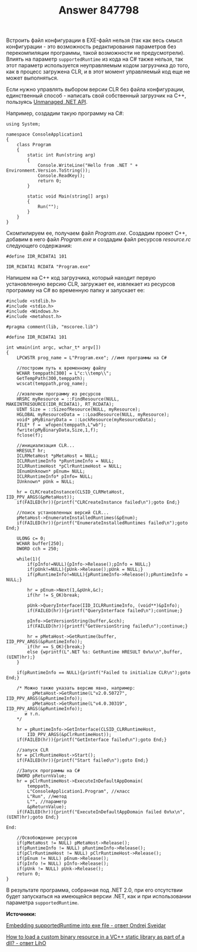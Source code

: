 ﻿---
title: "Answer 847798"
se.owner.user_id: 240512
se.owner.display_name: "MSDN.WhiteKnight"
se.owner.link: "https://ru.stackoverflow.com/users/240512/msdn-whiteknight"
se.answer_id: 847798
se.question_id: 823677
se.post_type: answer
se.score: 2
se.is_accepted: True
---
<p>Встроить файл конфигурации в EXE-файл нельзя (так как весь смысл конфигурации - это возможность редактирования параметров без перекомпиляции программы, такой возможности не предусмотрели). Влиять на параметр <code>supportedRuntime</code> из кода на C# также нельзя, так этот параметр используется неуправляемым кодом загрузчика до того, как в процесс загружена CLR, и в этот момент управляемый код еще не может выполняться.</p>

<p>Если нужно управлять выбором версии CLR без файла конфигурации, единственный способ - написать свой собственный загрузчик на С++, пользуясь <a href="https://docs.microsoft.com/en-us/dotnet/framework/unmanaged-api/index" rel="nofollow noreferrer">Unmanaged .NET API</a>.</p>

<p>Например, создадим такую программу на C#:</p>

<pre><code>using System;

namespace ConsoleApplication1
{
    class Program
    {
        static int Run(string arg)
        {
            Console.WriteLine("Hello from .NET " + Environment.Version.ToString());
            Console.ReadKey();
            return 0;
        }

        static void Main(string[] args)
        {
            Run("");
        }        
    }    
}
</code></pre>

<p>Скомпилируем ее, получаем файл <em>Program.exe</em>. Создадим проект С++, добавим в него файл <em>Program.exe</em> и создадим файл ресурсов <em>resource.rc</em> следующего содержания:</p>

<pre><code>#define IDR_RCDATA1 101

IDR_RCDATA1 RCDATA "Program.exe"
</code></pre>

<p>Напишем на С++ код загрузчика, который находит первую установленную версию CLR, загружает ее, извлекает из ресурсов программу на C# во временную папку и запускает ее:</p>

<pre><code>#include &lt;stdlib.h&gt;
#include &lt;stdio.h&gt;
#include &lt;Windows.h&gt;
#include &lt;metahost.h&gt;

#pragma comment(lib, "mscoree.lib")

#define IDR_RCDATA1 101

int wmain(int argc, wchar_t* argv[])
{
    LPCWSTR prog_name = L"Program.exe"; //имя программы на C#

    //построим путь к временному файлу  
    WCHAR temppath[300] = L"c:\\temp\\";
    GetTempPath(300,temppath);
    wcscat(temppath,prog_name); 

    //извлечем программу из ресурсов
    HRSRC myResource = ::FindResource(NULL, MAKEINTRESOURCE(IDR_RCDATA1), RT_RCDATA);
    UINT Size = ::SizeofResource(NULL, myResource);
    HGLOBAL myResourceData = ::LoadResource(NULL, myResource);
    void* pMyBinaryData = ::LockResource(myResourceData);
    FILE* f = _wfopen(temppath,L"wb");
    fwrite(pMyBinaryData,Size,1,f);
    fclose(f);

    //инициализация CLR...
    HRESULT hr;
    ICLRMetaHost *pMetaHost = NULL;
    ICLRRuntimeInfo *pRuntimeInfo = NULL;
    ICLRRuntimeHost *pClrRuntimeHost = NULL; 
    IEnumUnknown* pEnum= NULL;
    ICLRRuntimeInfo* pInfo= NULL;
    IUnknown* pUnk = NULL;

    hr = CLRCreateInstance(CLSID_CLRMetaHost, IID_PPV_ARGS(&amp;pMetaHost));
    if(FAILED(hr)){printf("CLRCreateInstance failed\n");goto End;}

    //поиск установленных версий CLR...
    pMetaHost-&gt;EnumerateInstalledRuntimes(&amp;pEnum);
    if(FAILED(hr)){printf("EnumerateInstalledRuntimes failed\n");goto End;}

    ULONG c= 0;
    WCHAR buffer[250];
    DWORD cch = 250;

    while(1){
        if(pInfo!=NULL){pInfo-&gt;Release();pInfo = NULL;}
        if(pUnk!=NULL){pUnk-&gt;Release();pUnk = NULL;}
        if(pRuntimeInfo!=NULL){pRuntimeInfo-&gt;Release();pRuntimeInfo = NULL;}        

        hr = pEnum-&gt;Next(1,&amp;pUnk,&amp;c);
        if(hr != S_OK)break;

        pUnk-&gt;QueryInterface(IID_ICLRRuntimeInfo, (void**)&amp;pInfo);
        if(FAILED(hr)){printf("QueryInterface failed\n");continue;}

        pInfo-&gt;GetVersionString(buffer,&amp;cch);
        if(FAILED(hr)){printf("GetVersionString failed\n");continue;}

        hr = pMetaHost-&gt;GetRuntime(buffer, IID_PPV_ARGS(&amp;pRuntimeInfo));
        if(hr == S_OK){break;}      
        else {wprintf(L".NET %s: GetRuntime HRESULT 0x%x\n",buffer,(UINT)hr);}
    }

    if(pRuntimeInfo == NULL){printf("Failed to initialize CLR\n");goto End;}

    /* Можно также указать версию явно, например:
          pMetaHost-&gt;GetRuntime(L"v2.0.50727", IID_PPV_ARGS(&amp;pRuntimeInfo));
          pMetaHost-&gt;GetRuntime(L"v4.0.30319", IID_PPV_ARGS(&amp;pRuntimeInfo));
       и т.п.
    */

    hr = pRuntimeInfo-&gt;GetInterface(CLSID_CLRRuntimeHost,
        IID_PPV_ARGS(&amp;pClrRuntimeHost));
    if(FAILED(hr)){printf("GetInterface failed\n");goto End;}

    //запуск CLR
    hr = pClrRuntimeHost-&gt;Start();
    if(FAILED(hr)){printf("Start failed\n");goto End;}

    //Запуск программы на C#
    DWORD pReturnValue;
    hr = pClrRuntimeHost-&gt;ExecuteInDefaultAppDomain(
        temppath,
        L"ConsoleApplication1.Program", //класс
        L"Run", //метод
        L"", //параметр
        &amp;pReturnValue);
    if(FAILED(hr)){printf("ExecuteInDefaultAppDomain failed 0x%x\n",(UINT)hr);goto End;}

End:

    //Освобождение ресурсов
    if(pMetaHost != NULL) pMetaHost-&gt;Release();
    if(pRuntimeInfo != NULL) pRuntimeInfo-&gt;Release();
    if(pClrRuntimeHost != NULL) pClrRuntimeHost-&gt;Release();
    if(pEnum != NULL) pEnum-&gt;Release();
    if(pInfo != NULL) pInfo-&gt;Release();
    if(pUnk != NULL) pUnk-&gt;Release();       
    return 0;
}
</code></pre>

<p>В результате программа, собранная под .NET 2.0, при его отсутствии будет запускаться на имеющейся версии .NET, как и при использовании параметра <code>supportedRuntime</code>.</p>

<p><strong>Источники:</strong></p>

<p><a href="https://stackoverflow.com/a/45056961/8674428">Embedding supportedRuntime into exe file - ответ Ondrej Svejdar</a></p>

<p><a href="https://stackoverflow.com/a/9240388/8674428">How to load a custom binary resource in a VC++ static library as part of a dll?
 - ответ LihO</a></p>
